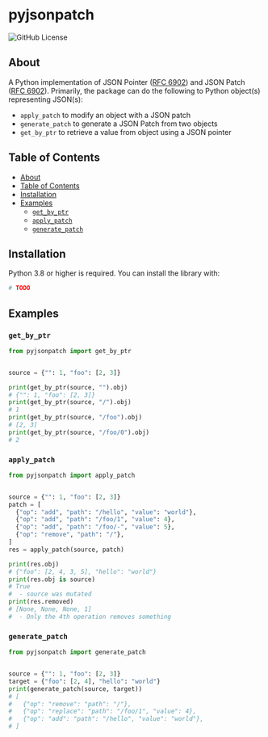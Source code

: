 # pyjsonpatch

![GitHub License](https://img.shields.io/github/license/wusteven815/pyjsonpatch)


## About

A Python implementation of JSON Pointer ([RFC 6902](https://datatracker.ietf.org/doc/html/rfc6901)) and JSON Patch ([RFC 6902](https://datatracker.ietf.org/doc/html/rfc6902)). Primarily, the package can do the following to Python object(s) representing JSON(s):
- `apply_patch` to modify an object with a JSON patch
- `generate_patch` to generate a JSON Patch from two objects
- `get_by_ptr` to retrieve a value from object using a JSON pointer

## Table of Contents

- [About](#about)
- [Table of Contents](#table-of-contents)
- [Installation](#installation)
- [Examples](#examples)
  - [`get_by_ptr`](#get_by_ptr)
  - [`apply_patch`](#apply_patch)
  - [`generate_patch`](#generate_patch)


## Installation

Python 3.8 or higher is required. You can install the library with:
```sh
# TODO
```

## Examples

### `get_by_ptr`

```python
from pyjsonpatch import get_by_ptr


source = {"": 1, "foo": [2, 3]}

print(get_by_ptr(source, "").obj)
# {"": 1, "foo": [2, 3]}
print(get_by_ptr(source, "/").obj)
# 1
print(get_by_ptr(source, "/foo").obj)
# [2, 3]
print(get_by_ptr(source, "/foo/0").obj)
# 2
```

### `apply_patch`

```python
from pyjsonpatch import apply_patch


source = {"": 1, "foo": [2, 3]}
patch = [
  {"op": "add", "path": "/hello", "value": "world"},
  {"op": "add", "path": "/foo/1", "value": 4},
  {"op": "add", "path": "/foo/-", "value": 5},
  {"op": "remove", "path": "/"},
]
res = apply_patch(source, patch)

print(res.obj)
# {"foo": [2, 4, 3, 5], "hello": "world"}
print(res.obj is source)
# True
#  - source was mutated
print(res.removed)
# [None, None, None, 1]
#  - Only the 4th operation removes something
```

### `generate_patch`

```python
from pyjsonpatch import generate_patch


source = {"": 1, "foo": [2, 3]}
target = {"foo": [2, 4], "hello": "world"}
print(generate_patch(source, target))
# [
#   {"op": "remove": "path": "/"},
#   {"op": "replace": "path": "/foo/1", "value": 4},
#   {"op": "add": "path": "/hello", "value": "world"},
# ]
```
